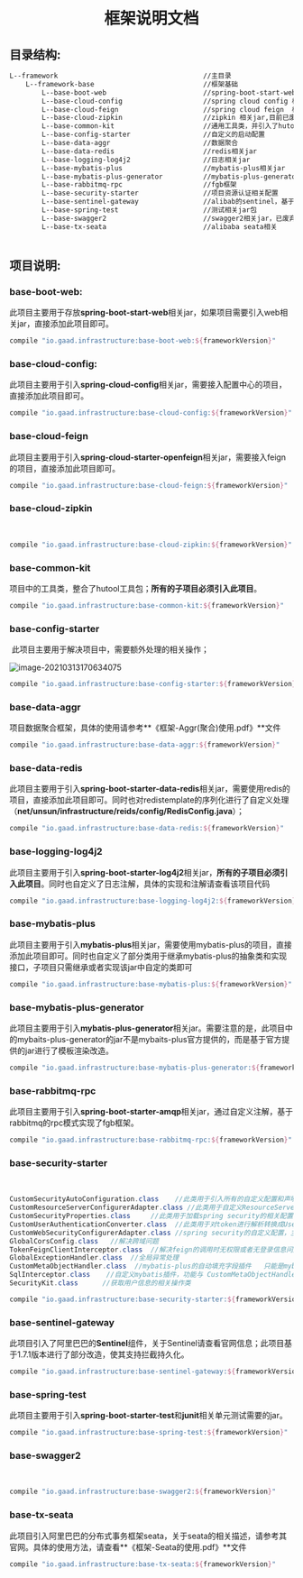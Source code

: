 <h1 align = "center">框架说明文档</h1>

## 目录结构:

```html
L--framework                    		   		//主目录
    L--framework-base                    	   	//框架基础      
	    L--base-boot-web                    	//spring-boot-start-web 相关jar
	    L--base-cloud-config                  	//spring cloud config 相关jar
	    L--base-cloud-feign                 	//spring cloud feign  相关jar
	    L--base-cloud-zipkin                 	//zipkin 相关jar,目前已废弃未使用
	    L--base-common-kit                 	  	//通用工具类，并引入了hutool相关jar
	    L--base-config-starter                 	//自定义的启动配置
	    L--base-data-aggr                 	   	//数据聚合
	    L--base-data-redis                      //redis相关jar
	    L--base-logging-log4j2                  //日志相关jar
	    L--base-mybatis-plus                    //mybatis-plus相关jar
	    L--base-mybatis-plus-generator          //mybatis-plus-generator相关jar
	    L--base-rabbitmq-rpc                 	//fgb框架
	    L--base-security-starter                //项目资源认证相关配置
	    L--base-sentinel-gateway                //alibab的sentinel，基于开源版本改造
	    L--base-spring-test                  	//测试相关jar包
	    L--base-swagger2                 		//swagger2相关jar，已废弃
	    L--base-tx-seata                 		//alibaba seata相关
    
```

## 项目说明:

### 	base-boot-web:

​			此项目主要用于存放**spring-boot-start-web**相关jar，如果项目需要引入web相关jar，直接添加此项目即可。

```groovy
compile "io.gaad.infrastructure:base-boot-web:${frameworkVersion}"
```

### 	base-cloud-config:

​			此项目主要用于引入**spring-cloud-config**相关jar，需要接入配置中心的项目，直接添加此项目即可。

```groovy
compile "io.gaad.infrastructure:base-cloud-config:${frameworkVersion}"
```

### 	base-cloud-feign

​			此项目主要用于引入**spring-cloud-starter-openfeign**相关jar，需要接入feign的项目，直接添加此项目即可。

```groovy
compile "io.gaad.infrastructure:base-cloud-feign:${frameworkVersion}"
```

### 	base-cloud-zipkin

​	

```groovy
compile "io.gaad.infrastructure:base-cloud-zipkin:${frameworkVersion}"
```

### 	base-common-kit

​			项目中的工具类，整合了hutool工具包；**所有的子项目必须引入此项目**。

```groovy
compile "io.gaad.infrastructure:base-common-kit:${frameworkVersion}"
```

### 	base-config-starter

​			此项目主要用于解决项目中，需要额外处理的相关操作；

![image-20210313170634075](C:\Users\loken\AppData\Roaming\Typora\typora-user-images\image-20210313170634075.png)

```groovy
compile "io.gaad.infrastructure:base-config-starter:${frameworkVersion}"
```

### 	base-data-aggr

​			项目数据聚合框架，具体的使用请参考**《框架-Aggr(聚合)使用.pdf》**文件

```groovy
compile "io.gaad.infrastructure:base-data-aggr:${frameworkVersion}"
```

### 	base-data-redis

​			此项目主要用于引入**spring-boot-starter-data-redis**相关jar，需要使用redis的项目，直接添加此项目即可。同时也对redistemplate的序列化进行了自定义处理（**net/unsun/infrastructure/reids/config/RedisConfig.java**）；

```groovy
compile "io.gaad.infrastructure:base-data-redis:${frameworkVersion}"
```

### 	base-logging-log4j2

​			此项目主要用于引入**spring-boot-starter-log4j2**相关jar，**所有的子项目必须引入此项目**。同时也自定义了日志注解，具体的实现和注解请查看该项目代码

```groovy
compile "io.gaad.infrastructure:base-logging-log4j2:${frameworkVersion}"
```

### 	base-mybatis-plus

​			此项目主要用于引入**mybatis-plus**相关jar，需要使用mybatis-plus的项目，直接添加此项目即可。同时也自定义了部分类用于继承mybatis-plus的抽象类和实现接口，子项目只需继承或者实现该jar中自定的类即可

```groovy
compile "io.gaad.infrastructure:base-mybatis-plus:${frameworkVersion}"
```

### 	base-mybatis-plus-generator

​			此项目主要用于引入**mybatis-plus-generator**相关jar。需要注意的是，此项目中的mybaits-plus-generator的jar不是mybaits-plus官方提供的，而是基于官方提供的jar进行了模板渲染改造。

```groovy
compile "io.gaad.infrastructure:base-mybatis-plus-generator:${frameworkVersion}"
```

### 	base-rabbitmq-rpc

​			此项目主要用于引入**spring-boot-starter-amqp**相关jar，通过自定义注解，基于rabbitmq的rpc模式实现了fgb框架。

```groovy
compile "io.gaad.infrastructure:base-rabbitmq-rpc:${frameworkVersion}"
```

### 	base-security-starter

​	

```java
CustomSecurityAutoConfiguration.class    //此类用于引入所有的自定义配置和声明bean
CustomResourceServerConfigurerAdapter.class //此类用于自定义ResourceServer相关的配置
CustomSecurityProperties.class     //此类用于加载spring security的相关配置
CustomUserAuthenticationConverter.class  //此类用于对token进行解析转换成UserDetails用户信息，重要类
CustomWebSecurityConfigurerAdapter.class //spring security的自定义配置，主要是多加了一个StrictHttpFirewall相关配置
GlobalCorsConfig.class   //解决跨域问题
TokenFeignClientInterceptor.class  //解决feign的调用时无权限或者无登录信息问题
GlobalExceptionHandler.class  //全局异常处理    
CustomMetaObjectHandler.class  //mybatis-plus的自动填充字段插件   只能是mybatis-plus的自己封装的方法生效
SqlInterceptor.class    //自定义mybatis插件，功能与 CustomMetaObjectHandler相似，但次拦截器只拦截update/insert相关操作，且方法为非mybatis-plus自带方法，必须为自己在xml中自定义的方法 
SecurityKit.class      //获取用户信息的相关操作类
```

```groovy
compile "io.gaad.infrastructure:base-security-starter:${frameworkVersion}"
```

### 	base-sentinel-gateway

​			此项目引入了阿里巴巴的**Sentinel**组件，关于Sentinel请查看官网信息；此项目基于1.7.1版本进行了部分改造，使其支持拦截持久化。

```groovy
compile "io.gaad.infrastructure:base-sentinel-gateway:${frameworkVersion}"
```

### 	base-spring-test

​			此项目主要用于引入**spring-boot-starter-test**和**junit**相关单元测试需要的jar。

```groovy
compile "io.gaad.infrastructure:base-spring-test:${frameworkVersion}"
```

### 	base-swagger2

​		

```groovy
compile "io.gaad.infrastructure:base-swagger2:${frameworkVersion}"
```

### 	base-tx-seata

​			此项目引入阿里巴巴的分布式事务框架seata，关于seata的相关描述，请参考其官网。具体的使用方法，请查看**《框架-Seata的使用.pdf》**文件

```groovy
compile "io.gaad.infrastructure:base-tx-seata:${frameworkVersion}"
```
